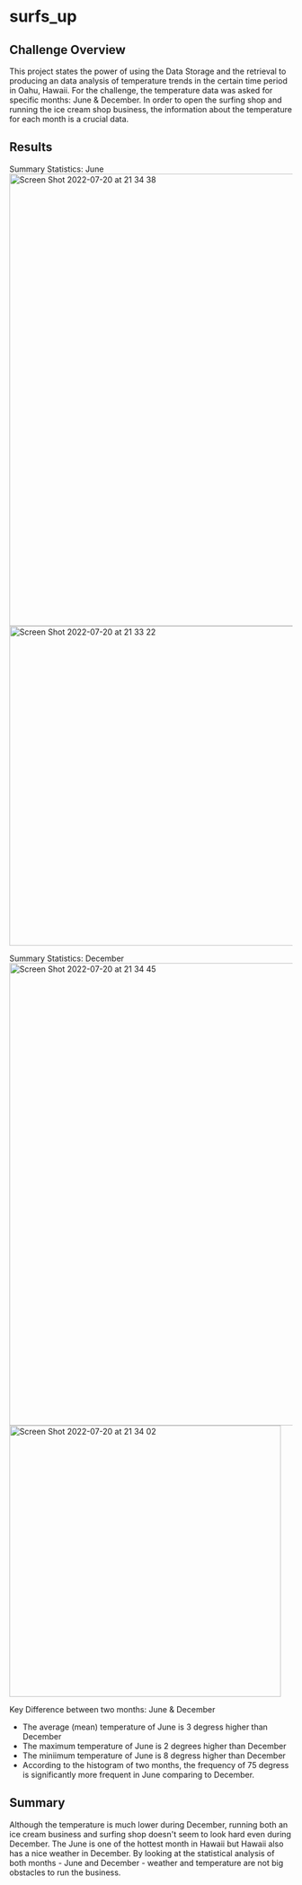 # surfs_up

## Challenge Overview 

This project states the power of using the Data Storage and the retrieval to producing an data analysis of temperature trends in the certain time period in Oahu, Hawaii. For the challenge, the temperature data was asked for specific months: June & December. In order to open the surfing shop and running the ice cream shop business, the information about the temperature for each month is a crucial data. 

## Results 

Summary Statistics: June 
<img width="805" alt="Screen Shot 2022-07-20 at 21 34 38" src="https://user-images.githubusercontent.com/83077836/180110685-39b2139b-0ca6-4783-9d9e-37bdb6a28e39.png">
<img width="569" alt="Screen Shot 2022-07-20 at 21 33 22" src="https://user-images.githubusercontent.com/83077836/180110696-ddc97c90-87a0-487e-9421-238fd85cd9ec.png">


Summary Statistics: December 
<img width="823" alt="Screen Shot 2022-07-20 at 21 34 45" src="https://user-images.githubusercontent.com/83077836/180110749-cf301121-5a38-4532-8035-99b156b4f555.png">
<img width="483" alt="Screen Shot 2022-07-20 at 21 34 02" src="https://user-images.githubusercontent.com/83077836/180110755-2c1ca44a-0968-4565-82d5-af44f67a6004.png">

Key Difference between two months: June & December 
* The average (mean) temperature of June is 3 degress higher than December
* The maximum temperature of June is 2 degrees higher than December
* The miniimum temperature of June is 8 degress higher than December
* According to the histogram of two months, the frequency of 75 degress is significantly more frequent in June comparing to December. 

## Summary 
Although the temperature is much lower during December, running both an ice cream business and surfing shop doesn't seem to look hard even during December. The June is one of the hottest month in Hawaii but Hawaii also has a nice weather in December. By looking at the statistical analysis of both months - June and December - weather and temperature are not big obstacles to run the business. 

